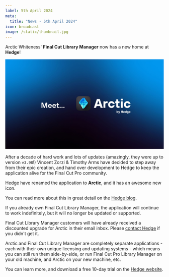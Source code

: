 ```yaml
---
label: 5th April 2024
meta:
  title: "News - 5th April 2024"
icon: broadcast
image: /static/thumbnail.jpg
---
```


Arctic Whiteness' **Final Cut Library Manager** now has a new home at **Hedge**!

![](/static/arctic-banner.jpeg)

After a decade of hard work and lots of updates (amazingly, they were up to version `v3.98`!) Vincent Zorzi & Timothy Arms have decided to step away from their epic creation, and hand over development to Hedge to keep the application alive for the Final Cut Pro community.

Hedge have renamed the application to **Arctic**, and it has an awesome new icon.

You can read more about this in great detail on the [Hedge blog](https://blog.hedge.video/a-new-home-for-final-cut-library-manager/).

If you already own Final Cut Library Manager, the application will continue to work indefinitely, but it will no longer be updated or supported.

Final Cut Library Manager customers will have already received a discounted upgrade for Arctic in their email inbox. Please [contact Hedge](https://docs.hedge.video/arctic/upgrades) if you didn't get it.

Arctic and Final Cut Library Manager are completely separate applications - each with their own unique licensing and updating systems - which means you can still run them side-by-side, or run Final Cut Pro Library Manager on your old machine, and Arctic on your new machine, etc.

You can learn more, and download a free 10-day trial on the [Hedge website](https://hedge.video/arctic).